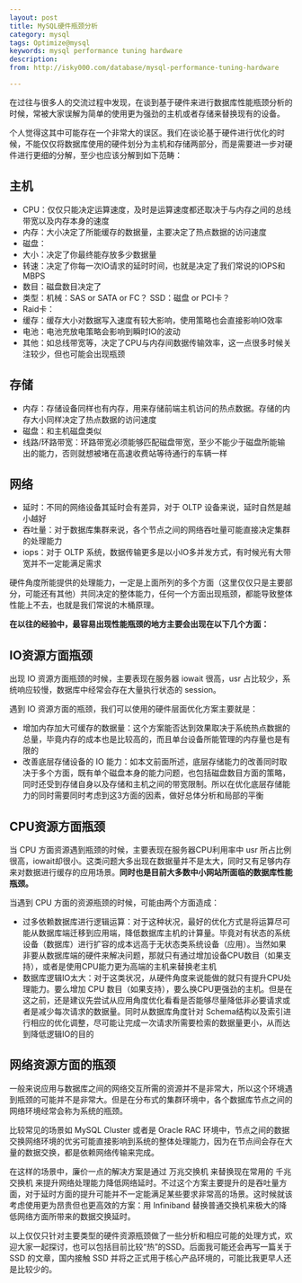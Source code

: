 ```yaml
---
layout: post
title: MySQL硬件瓶颈分析
category: mysql
tags: Optimize@mysql
keywords: mysql performance tuning hardware
description: 
from: http://isky000.com/database/mysql-performance-tuning-hardware

---
```


在过往与很多人的交流过程中发现，在谈到基于硬件来进行数据库性能瓶颈分析的时候，常被大家误解为简单的使用更为强劲的主机或者存储来替换现有的设备。

个人觉得这其中可能存在一个非常大的误区。我们在谈论基于硬件进行优化的时候，不能仅仅将数据库使用的硬件划分为主机和存储两部分，而是需要进一步对硬件进行更细的分解，至少也应该分解到如下范畴：

## 主机
* CPU：仅仅只能决定运算速度，及时是运算速度都还取决于与内存之间的总线带宽以及内存本身的速度
* 内存：大小决定了所能缓存的数据量，主要决定了热点数据的访问速度
* 磁盘：
 * 大小：决定了你最终能存放多少数据量
 * 转速：决定了你每一次IO请求的延时时间，也就是决定了我们常说的IOPS和MBPS
 * 数目：磁盘数目决定了
 * 类型：机械：SAS or SATA or FC？ SSD：磁盘 or PCI卡？
* Raid卡：
 * 缓存：缓存大小对数据写入速度有较大影响，使用策略也会直接影响IO效率
 * 电池：电池充放电策略会影响到瞬时IO的波动
* 其他：如总线带宽等，决定了CPU与内存间数据传输效率，这一点很多时候关注较少，但也可能会出现瓶颈

## 存储
* 内存：存储设备同样也有内存，用来存储前端主机访问的热点数据。存储的内存大小同样决定了热点数据的访问速度
* 磁盘：和主机磁盘类似
* 线路/环路带宽：环路带宽必须能够匹配磁盘带宽，至少不能少于磁盘所能输出的能力，否则就想被堵在高速收费站等待通行的车辆一样

## 网络
* 延时：不同的网络设备其延时会有差异，对于 OLTP 设备来说，延时自然是越小越好
* 吞吐量：对于数据库集群来说，各个节点之间的网络吞吐量可能直接决定集群的处理能力
* iops：对于 OLTP 系统，数据传输更多是以小IO多并发方式，有时候光有大带宽并不一定能满足需求

硬件角度所能提供的处理能力，一定是上面所列的多个方面（这里仅仅只是主要部分，可能还有其他）共同决定的整体能力，任何一个方面出现瓶颈，都能导致整体性能上不去，也就是我们常说的木桶原理。

**在以往的经验中，最容易出现性能瓶颈的地方主要会出现在以下几个方面：**

## IO资源方面瓶颈
出现 IO 资源方面瓶颈的时候，主要表现在服务器 iowait 很高，usr 占比较少，系统响应较慢，数据库中经常会存在大量执行状态的 session。

遇到 IO 资源方面的瓶颈，我们可以使用的硬件层面优化方案主要就是：

* 增加内存加大可缓存的数据量：这个方案能否达到效果取决于系统热点数据的总量，毕竟内存的成本也是比较高的，而且单台设备所能管理的内存量也是有限的
* 改善底层存储设备的 IO 能力：如本文前面所述，底层存储能力的改善同时取决于多个方面，既有单个磁盘本身的能力问题，也包括磁盘数目方面的策略，同时还受到存储自身以及存储和主机之间的带宽限制。所以在优化底层存储能力的同时需要同时考虑到这3方面的因素，做好总体分析和局部的平衡

## CPU资源方面瓶颈
当 CPU 方面资源遇到瓶颈的时候，主要表现在服务器CPU利用率中 usr 所占比例很高，iowait却很小。这类问题大多出现在数据量并不是太大，同时又有足够内存来对数据进行缓存的应用场景。**同时也是目前大多数中小网站所面临的数据库性能瓶颈。**

当遇到 CPU 方面的资源瓶颈的时候，可能由两个方面造成：

* 过多依赖数据库进行逻辑运算：对于这种状况，最好的优化方式是将运算尽可能从数据库端迁移到应用端，降低数据库主机的计算量。毕竟对有状态的系统设备（数据库）进行扩容的成本远高于无状态类系统设备（应用）。当然如果非要从数据库端的硬件来解决问题，那就只有通过增加设备CPU数目（如果支持），或者是使用CPU能力更为高端的主机来替换老主机
* 数据库逻辑IO太大：对于这类状况，从硬件角度来说能做的就只有提升CPU处理能力。要么增加 CPU 数目（如果支持），要么换CPU更强劲的主机。但是在这之前，还是建议先尝试从应用角度优化看看是否能够尽量降低非必要请求或者是减少每次请求的数据量。同时从数据库角度针对 Schema结构以及索引进行相应的优化调整，尽可能让完成一次请求所需要检索的数据量更小，从而达到降低逻辑IO的目的

## 网络资源方面的瓶颈
一般来说应用与数据库之间的网络交互所需的资源并不是非常大，所以这个环境遇到瓶颈的可能并不是非常大。但是在分布式的集群环境中，各个数据库节点之间的网络环境经常会称为系统的瓶颈。

比较常见的场景如 MySQL Cluster 或者是 Oracle RAC 环境中，节点之间的数据交换网络环境的优劣可能直接影响到系统的整体处理能力，因为在节点间会存在大量的数据交换，都是依赖网络传输来完成。

在这样的场景中，廉价一点的解决方案是通过 万兆交换机 来替换现在常用的 千兆交换机 来提升网络处理能力降低网络延时。不过这个方案主要提升的是吞吐量方面，对于延时方面的提升可能并不一定能满足某些要求非常高的场景。这时候就该考虑使用更为昂贵但也更高效的方案：用 Infiniband 替换普通交换机来极大的降低网络方面所带来的数据交换延时。


以上仅仅只针对主要类型的硬件资源瓶颈做了一些分析和相应可能的处理方式，欢迎大家一起探讨，也可以包括目前比较“热”的SSD。后面我可能还会再写一篇关于 SSD 的文章，国内接触 SSD 并将之正式用于核心产品环境的，可能比我更早人还是比较少的。